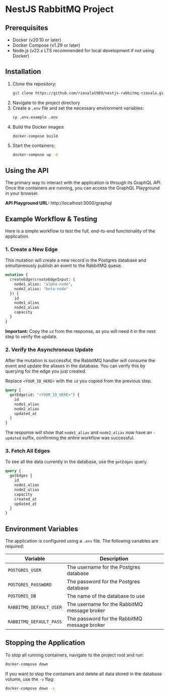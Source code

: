 # NestJS RabbitMQ Project

## Prerequisites
- Docker (v20.10 or later)
- Docker Compose (v1.29 or later)
- Node.js (v22.x LTS recommended for local development if not using Docker)

## Installation
1. Clone the repository:
   ```bash
   git clone https://github.com/rzavala1989/nestjs-rabbitmq-rzavala.git
   ```
2. Navigate to the project directory
3. Create a `.env` file and set the necessary environment variables:
   ```bash
   cp .env.example .env
   ```
4. Build the Docker images:
   ```bash
   docker-compose build
   ```
5. Start the containers:
   ```bash
   docker-compose up -d
   ```

## Using the API

The primary way to interact with the application is through its GraphQL API. Once the containers are running, you can access the GraphQL Playground in your browser.

**API Playground URL:** http://localhost:3000/graphql

## Example Workflow & Testing

Here is a simple workflow to test the full, end-to-end functionality of the application.

### 1. Create a New Edge

This mutation will create a new record in the Postgres database and simultaneously publish an event to the RabbitMQ queue.

```graphql
mutation {
  createEdge(createEdgeInput: {
    node1_alias: "alpha-node",
    node2_alias: "beta-node"
  }) {
    id
    node1_alias
    node2_alias
    capacity
  }
}
```

**Important:** Copy the `id` from the response, as you will need it in the next step to verify the update.

### 2. Verify the Asynchronous Update

After the mutation is successful, the RabbitMQ handler will consume the event and update the aliases in the database. You can verify this by querying for the edge you just created.

Replace `<YOUR_ID_HERE>` with the `id` you copied from the previous step.

```graphql
query {
  getEdge(id: "<YOUR_ID_HERE>") {
    id
    node1_alias
    node2_alias
    updated_at
  }
}
```

The response will show that `node1_alias` and `node2_alias` now have an `-updated` suffix, confirming the entire workflow was successful.

### 3. Fetch All Edges

To see all the data currently in the database, use the `getEdges` query.

```graphql
query {
  getEdges {
    id
    node1_alias
    node2_alias
    capacity
    created_at
    updated_at
  }
}
```

## Environment Variables

The application is configured using a `.env` file. The following variables are required:

| Variable | Description |
|----------|-------------|
| `POSTGRES_USER` | The username for the Postgres database |
| `POSTGRES_PASSWORD` | The password for the Postgres database |
| `POSTGRES_DB` | The name of the database to use |
| `RABBITMQ_DEFAULT_USER` | The username for the RabbitMQ message broker |
| `RABBITMQ_DEFAULT_PASS` | The password for the RabbitMQ message broker |

## Stopping the Application

To stop all running containers, navigate to the project root and run:

```bash
docker-compose down
```

If you want to stop the containers and delete all data stored in the database volume, use the `-v` flag:

```bash
docker-compose down -v
```
